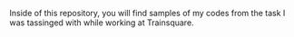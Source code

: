 Inside of this repository, you will find samples of my codes from the task I was tassinged with while working at Trainsquare.
